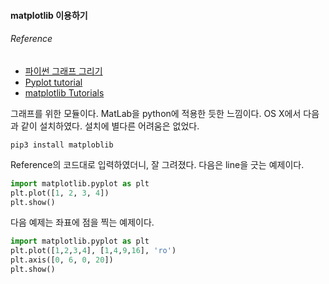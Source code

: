 #### matplotlib 이용하기
###### Reference
 - [파이썬 그래프 그리기](https://wikidocs.net/1019)
 - [Pyplot tutorial](http://matplotlib.org/users/pyplot_tutorial.html)
 - [matplotlib Tutorials](http://mple.m-artwork.eu/tutorial)

그래프를 위한 모듈이다. MatLab을 python에 적용한 듯한 느낌이다.
OS X에서 다음과 같이 설치하였다. 설치에 별다른 어려움은 없었다.
``` shell
pip3 install matploblib
```

Reference의 코드대로 입력하였더니, 잘 그려졌다.
다음은 line을 긋는 예제이다.
``` python
import matplotlib.pyplot as plt 
plt.plot([1, 2, 3, 4])
plt.show()
```

다음 예제는 좌표에 점을 찍는 예제이다.
```python
import matplotlib.pyplot as plt
plt.plot([1,2,3,4], [1,4,9,16], 'ro')
plt.axis([0, 6, 0, 20])
plt.show()
```
